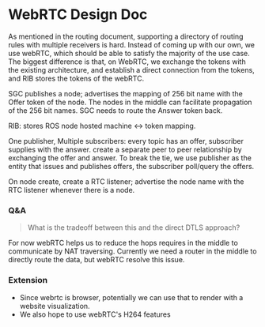 # WebRTC Design Doc

As mentioned in the routing document, supporting a directory of routing rules with multiple receivers is hard. Instead of coming up with our own, we use webRTC, which should be able to satisfy the majority of the use case. The biggest difference is that, on WebRTC, we exchange the tokens with the existing architecture, and establish a direct connection from the tokens, and RIB stores the tokens of the webRTC. 

SGC publishes a node; advertises the mapping of 256 bit name with the Offer token of the node. The nodes in the middle can facilitate propagation of the 256 bit names. SGC needs to route the Answer token back. 

RIB: stores ROS node hosted machine <-> token mapping. 

One publisher, Multiple subscribers: every topic has an offer, subscriber supplies with the answer. create a separate peer to peer relationship by exchanging the offer and answer. To break the tie, we use publisher as the entity that issues and publishes offers, the subscriber poll/query the offers. 

On node create, create a RTC listener; advertise the node name with the RTC listener whenever there is a node.

### Q&A
> What is the tradeoff between this and the direct DTLS approach? 

For now webRTC helps us to reduce the hops requires in the middle to communicate by NAT traversing. Currently we need a router in the middle to directly route the data, but webRTC resolve this issue. 

### Extension
* Since webrtc is browser, potentially we can use that to render with a website visualization. 
* We also hope to use webRTC's H264 features